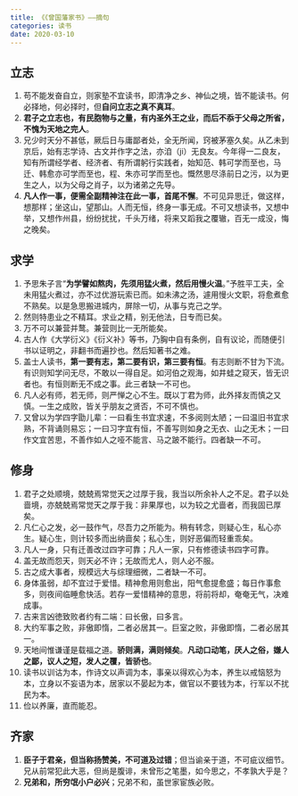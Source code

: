 ```yaml
---
title: 《《曾国藩家书》——摘句
categories: 读书
date: 2020-03-10
---
```


## 立志
1. 苟不能发奋自立，则家塾不宜读书，即清净之乡、神仙之境，皆不能读书。何必择地，何必择时，但**自问立志之真不真耳**。
2. **君子之立志也，有民胞物与之量，有内圣外王之业，而后不忝于父母之所省，不愧为天地之完人**。
3. 兄少时天分不甚低，厥后日与庸鄙者处，全无所闻，窍被茅塞久矣。从乙未到京后，始有志学诗、古文并作字之法，亦洎（ji）无良友。今年得一二良友，知有所谓经学者、经济者、有所谓躬行实践者，始知范、韩可学而至也，马迁、韩愈亦可学而至也，程、朱亦可学而至也。慨然思尽涤前日之污，以为更生之人，以为父母之肖子，以为诸弟之先导。
4. **凡人作一事，便需全副精神注在此一事，首尾不懈**。不可见异思迁，做这样，想那样；坐这山，望那山。人而无恒，终身一事无成。不可又想读书，又想中举，又想作州县，纷纷扰扰，千头万绪，将来又蹈我之覆辙，百无一成没，悔之晚矣。
<!-- more -->
## 求学
1. 予思朱子言“**为学譬如熬肉，先须用猛火煮，然后用慢火温**。”予胜平工夫，全未用猛火煮过，亦不过优游玩索已而。如未沸之汤，遽用慢火文职，将愈煮愈不熟矣。以是急思搬进城内，屏除一切，从事与克己之学。
2. 然则特患业之不精耳。求业之精，别无他法，日专而已矣。
3. 万不可以兼营并鹜。兼营则比一无所能矣。
4. 古人作《大学衍义》《衍义补》等书，乃胸中自有条例，自有议论，而随便引书以证明之，非翻书而遍抄也。然后知著书之难。
5. 盖士人读书，**第一要有志，第二要有识，第三要有恒**。有志则断不甘为下流。有识则知学问无尽，不敢以一得自足。如河伯之观海，如井蛙之窥天，皆无识者也。有恒则断无不成之事。此三者缺一不可也。
6. 凡人必有师，若无师，则严惮之心不生。既以丁君为师，此外择友而慎之又慎。一生之成败，皆关乎朋友之贤否，不可不慎也。
7. 又曾以为学四字勖儿辈：一曰看生书宜求速，不多阅则太陋；一曰温旧书宜求熟，不背诵则易忘；一曰习字宜有恒，不善写则如身之无衣、山之无木；一曰作文宜苦思，不善作如人之哑不能言、马之跛不能行。四者缺一不可。
## 修身
1. 君子之处顺境，兢兢焉常觉天之过厚于我，我当以所余补人之不足。君子以处啬境，亦兢兢焉常觉天之厚于我：非果厚也，以为较之尤啬者，而我固已厚矣。
2. 凡仁心之发，必一鼓作气，尽吾力之所能为。稍有转念，则疑心生，私心亦生。疑心生，则计较多而出纳啬矣；私心生，则好恶偏而轻重乖矣。
3. 凡人一身，只有迁善改过四字可靠；凡人一家，只有修德读书四字可靠。
4. 盖无故而怨天，则天必不许；无故而尤人，则人必不服。
5. 古之成大事者，规模远大与综理细微，二者缺一不可。
6. 身体虽弱，却不宜过于爱惜。精神愈用则愈出，阳气愈提愈盛；每日作事愈多，则夜间临睡愈快活。若存一爱惜精神的意思，将前将却，奄奄无气，决难成事。
7. 古来言凶徳致败者约有二端：曰长傲，曰多言。
8. 大约军事之败，非傲即惰，二者必居其一。巨室之败，非傲即惰，二者必居其一。
9. 天地间惟谦谨是载福之道。**骄则满，满则倾矣**。**凡动口动笔，厌人之俗，嫌人之鄙，议人之短，发人之覆，皆骄也**。
10. 读书以训诂为本，作诗文以声调为本，事亲以得欢心为本，养生以戒恼怒为本，立身以不妄语为本，居家以不晏起为本，做官以不要钱为本，行军以不扰民为本。
11. 俭以养廉，直而能忍。
## 齐家
1. **臣子于君亲，但当称扬赞美，不可道及过错**；但当谕亲于道，不可疵议细节。兄从前常犯此大恶，但尚是腹诽，未曾形之笔墨，如今思之，不孝孰大乎是？
2. **兄弟和，所穷氓小户必兴**；兄弟不和，虽世家宦族必败。